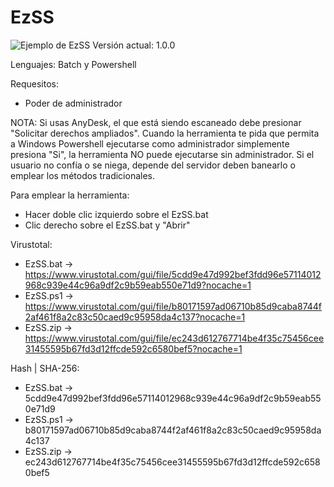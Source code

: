 # EzSS
![Ejemplo de EzSS](https://i.imgur.com/5WyzAfs.png)
Versión actual: 1.0.0

Lenguajes: Batch y Powershell

Requesitos:
- Poder de administrador

NOTA: Si usas AnyDesk, el que está siendo escaneado debe presionar "Solicitar derechos ampliados". Cuando la herramienta te pida que permita a Windows Powershell ejecutarse como administrador simplemente presiona "Si", la herramienta NO puede ejecutarse sin administrador. Si el usuario no confía o se niega, depende del servidor deben banearlo o emplear los métodos tradicionales.

Para emplear la herramienta:
- Hacer doble clic izquierdo sobre el EzSS.bat
- Clic derecho sobre el EzSS.bat y "Abrir"

Virustotal:
- EzSS.bat -> https://www.virustotal.com/gui/file/5cdd9e47d992bef3fdd96e57114012968c939e44c96a9df2c9b59eab550e71d9?nocache=1
- EzSS.ps1 -> https://www.virustotal.com/gui/file/b80171597ad06710b85d9caba8744f2af461f8a2c83c50caed9c95958da4c137?nocache=1
- EzSS.zip -> https://www.virustotal.com/gui/file/ec243d612767714be4f35c75456cee31455595b67fd3d12ffcde592c6580bef5?nocache=1

Hash | SHA-256:
- EzSS.bat -> 5cdd9e47d992bef3fdd96e57114012968c939e44c96a9df2c9b59eab550e71d9
- EzSS.ps1 -> b80171597ad06710b85d9caba8744f2af461f8a2c83c50caed9c95958da4c137
- EzSS.zip -> ec243d612767714be4f35c75456cee31455595b67fd3d12ffcde592c6580bef5

